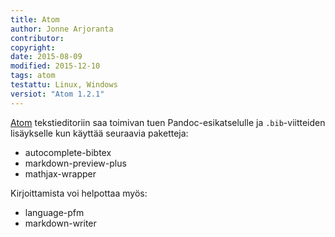 ```yaml
---
title: Atom
author: Jonne Arjoranta
contributor:
copyright: 
date: 2015-08-09
modified: 2015-12-10
tags: atom
testattu: Linux, Windows
versiot: "Atom 1.2.1"
---
```


[Atom](http://atom.io) tekstieditoriin saa toimivan tuen Pandoc-esikatselulle ja `.bib`-viitteiden lisäykselle kun käyttää seuraavia paketteja:

* autocomplete-bibtex
* markdown-preview-plus
* mathjax-wrapper

Kirjoittamista voi helpottaa myös:

* language-pfm
* markdown-writer
